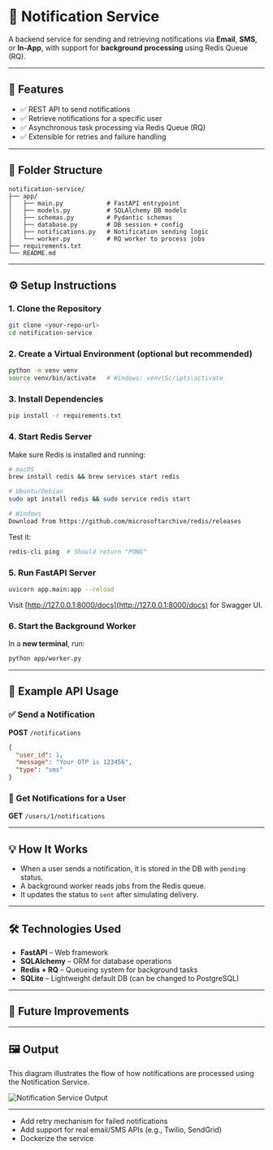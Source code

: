 # 🚀 Notification Service

A backend service for sending and retrieving notifications via **Email**, **SMS**, or **In-App**, with support for **background processing** using Redis Queue (RQ).

---

## 📌 Features

- ✅ REST API to send notifications
- ✅ Retrieve notifications for a specific user
- ✅ Asynchronous task processing via Redis Queue (RQ)
- ✅ Extensible for retries and failure handling

---

## 📁 Folder Structure

```
notification-service/
├── app/
│   ├── main.py            # FastAPI entrypoint
│   ├── models.py          # SQLAlchemy DB models
│   ├── schemas.py         # Pydantic schemas
│   ├── database.py        # DB session + config
│   ├── notifications.py   # Notification sending logic
│   └── worker.py          # RQ worker to process jobs
├── requirements.txt
└── README.md
```

---

## ⚙️ Setup Instructions

### 1. Clone the Repository

```bash
git clone <your-repo-url>
cd notification-service
```

### 2. Create a Virtual Environment (optional but recommended)

```bash
python -m venv venv
source venv/bin/activate   # Windows: venv\Scripts\activate
```

### 3. Install Dependencies

```bash
pip install -r requirements.txt
```

### 4. Start Redis Server

Make sure Redis is installed and running:

```bash
# macOS
brew install redis && brew services start redis

# Ubuntu/Debian
sudo apt install redis && sudo service redis start

# Windows
Download from https://github.com/microsoftarchive/redis/releases
```

Test it:
```bash
redis-cli ping  # Should return "PONG"
```

### 5. Run FastAPI Server

```bash
uvicorn app.main:app --reload
```

Visit [http://127.0.0.1:8000/docs](http://127.0.0.1:8000/docs) for Swagger UI.

### 6. Start the Background Worker

In a **new terminal**, run:

```bash
python app/worker.py
```

---

## 🧪 Example API Usage

### ✅ Send a Notification

**POST** `/notifications`

```json
{
  "user_id": 1,
  "message": "Your OTP is 123456",
  "type": "sms"
}
```

### 📄 Get Notifications for a User

**GET** `/users/1/notifications`

---

## 💡 How It Works

- When a user sends a notification, it is stored in the DB with `pending` status.
- A background worker reads jobs from the Redis queue.
- It updates the status to `sent` after simulating delivery.

---

## 🛠️ Technologies Used

- **FastAPI** – Web framework
- **SQLAlchemy** – ORM for database operations
- **Redis + RQ** – Queueing system for background tasks
- **SQLite** – Lightweight default DB (can be changed to PostgreSQL)

---

## 🧩 Future Improvements
---

## 🖼️ Output

This diagram illustrates the flow of how notifications are processed using the Notification Service.

![Notification Service Output](./assets/notification-service-output.png)

---

- Add retry mechanism for failed notifications
- Add support for real email/SMS APIs (e.g., Twilio, SendGrid)
- Dockerize the service

